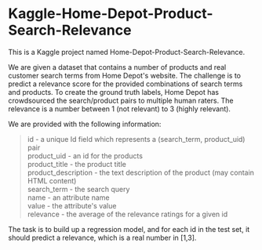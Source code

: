 # Kaggle-Home-Depot-Product-Search-Relevance
This is a Kaggle project named Home-Depot-Product-Search-Relevance.

We are given a dataset that contains a number of products and real customer search terms from Home Depot's website. The challenge is to predict a relevance score for the provided combinations of search terms and products. To create the ground truth labels, Home Depot has crowdsourced the search/product pairs to multiple human raters. The relevance is a number between 1 (not relevant) to 3 (highly relevant).

We are provided with the following information:<br />
  >id - a unique Id field which represents a (search_term, product_uid) pair<br />
  product_uid - an id for the products<br />
  product_title - the product title<br />
  product_description - the text description of the product (may contain HTML content)<br />
  search_term - the search query<br />
  name - an attribute name<br />
  value - the attribute's value<br />
  relevance - the average of the relevance ratings for a given id

The task is to build up a regression model, and for each id in the test set, it should predict a relevance, which is a real number in [1,3].
